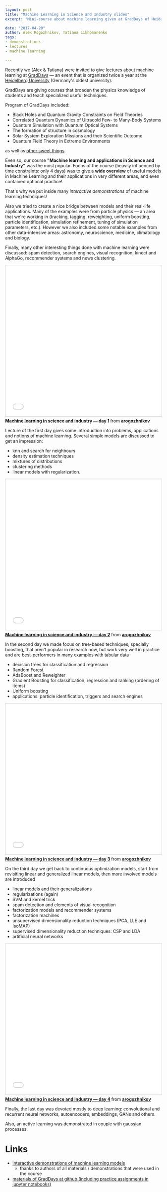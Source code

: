 ```yaml
---
layout: post
title: "Machine Learning in Science and Industry slides"
excerpt: "Mini-course about machine learning given at GradDays of Heidelberg University"

date: "2017-04-20"
author: Alex Rogozhnikov, Tatiana Likhomanenko
tags:
- demonstrations
- lectures 
- machine learning

---
```


Recently we (Alex & Tatiana) were invited to give lectures about machine learning at
[GradDays](http://gsfp.physi.uni-heidelberg.de/graddays/) —
an event that is organized twice a year at the [Heidelberg University](http://gsfp.physi.uni-heidelberg.de/graddays/) 
(Germany's oldest university).

GradDays are giving courses that broaden the physics knowledge of students and teach specialized useful techniques.

Program of GradDays included:

- Black Holes and Quantum Gravity Constraints on Field Theories
- Correlated Quantum Dynamics of Ultracold Few- to Many-Body Systems
- Quantum Simulation with Quantum Optical Systems 
- The formation of structure in cosmology
- Solar System Exploration Missions and their Scientific Outcome
- Quantum Field Theory in Extreme Environments

as well as [other sweet things](http://gsfp.physi.uni-heidelberg.de/graddays/index.php?m=2).

Even so, our course **"Machine learning and applications in Science and Industry"** was the most popular.
Focus of the course (heavily influenced by time constraints: only 4 days) 
was to give a **wide overview** of useful models in Machine Learning and their applications in very different areas, 
and even contained optional practice!

That's why we put inside many _interactive demonstrations_ of machine learning techniques! 

Also we tried to create a nice bridge between models and their real-life applications.
Many of the examples were from particle physics — an area that we're working in 
(tracking, tagging, reweighting, uniform boosting, particle identification, simulation refinement, 
tuning of simulation parameters, etc.). 
However we also included some notable examples from other data-intensive areas: astronomy, neuroscience, medicine, climatology and biology.

Finally, many other interesting things done with machine learning were discussed: 
spam detection, search engines, visual recognition, kinect and AlphaGo, recommender systems and news clustering.

<iframe src="//www.slideshare.net/slideshow/embed_code/key/360y3XpmIhKlJN" width="700" height="485" frameborder="0" marginwidth="0" marginheight="0" scrolling="no" style="border:1px solid #CCC; border-width:1px; margin-bottom:5px; max-width: 100%;" allowfullscreen> </iframe>
<div style="margin-bottom:5px"> <strong> <a href="//www.slideshare.net/arogozhnikov/machine-learning-in-science-and-industry-day-1" title="Machine learning in science and industry — day 1" target="_blank">Machine learning in science and industry — day 1</a> </strong> from <strong><a target="_blank" href="https://www.slideshare.net/arogozhnikov">arogozhnikov</a></strong> </div>

Lecture of the first day gives some introduction into problems, applications and notions of machine learning.
Several simple models are discussed to get an impression:
 
- knn and search for neighbours
- density estimation techniques
- mixtures of distributions
- clustering methods 
- linear models with regularization. 


<iframe src="//www.slideshare.net/slideshow/embed_code/key/aox1TNWKmYLww3" width="700" height="485" frameborder="0" marginwidth="0" marginheight="0" scrolling="no" style="border:1px solid #CCC; border-width:1px; margin-bottom:5px; max-width: 100%;" allowfullscreen> </iframe> 
<div style="margin-bottom:5px"> <strong> <a href="//www.slideshare.net/arogozhnikov/machine-learning-in-science-and-industry-day-2" title="Machine learning in science and industry — day 2" target="_blank">Machine learning in science and industry — day 2</a> </strong> from <strong><a target="_blank" href="https://www.slideshare.net/arogozhnikov">arogozhnikov</a></strong> </div>

In the second day we made focus on tree-based techniques, specially boosting, that aren't popular in research now, 
but work very well in practice and are best-performers in many examples with tabular data

- decision trees for classification and regression
- Random Forest
- AdaBoost and Reweighter
- Gradient Boosting for classification, regression and ranking (ordering of items)  
- Uniform boosting 
- applications: particle identification, triggers and search engines


<iframe src="//www.slideshare.net/slideshow/embed_code/key/FFA7fguBQKuGmx" width="700" height="485" frameborder="0" marginwidth="0" marginheight="0" scrolling="no" style="border:1px solid #CCC; border-width:1px; margin-bottom:5px; max-width: 100%;" allowfullscreen> </iframe> 
<div style="margin-bottom:5px"> <strong> <a href="//www.slideshare.net/arogozhnikov/machine-learning-in-science-and-industry-day-3-75239567" title="Machine learning in science and industry — day 3" target="_blank">Machine learning in science and industry — day 3</a> </strong> from <strong><a target="_blank" href="//www.slideshare.net/arogozhnikov">arogozhnikov</a></strong> </div>

On the third day we get back to continuous optimization models, start from revisiting linear and generalized linear models, 
then more involved models are introduced

- linear models and their generalizations
- regularizations (again)
- SVM and kernel trick
- spam detection and elements of visual recognition
- factorization models and recommender systems
- factorization machines
- unsupervised dimensionality reduction techniques (PCA, LLE and IsoMAP)
- supervised dimensionality reduction techniques: CSP and LDA
- artificial neural networks



<iframe src="//www.slideshare.net/slideshow/embed_code/key/3kHaY8EtDzwHsd" width="700" height="485" frameborder="0" marginwidth="0" marginheight="0" scrolling="no" style="border:1px solid #CCC; border-width:1px; margin-bottom:5px; max-width: 100%;" allowfullscreen> </iframe> 
<div style="margin-bottom:5px"> <strong> <a href="//www.slideshare.net/arogozhnikov/machine-learning-in-science-and-industry-day-4" title="Machine learning in science and industry — day 4" target="_blank">Machine learning in science and industry — day 4</a> </strong> from <strong><a target="_blank" href="https://www.slideshare.net/arogozhnikov">arogozhnikov</a></strong> </div>

Finally, the last day was devoted mostly to deep learning: convolutional and recurrent neural networks, 
autoencoders, embeddings, GANs and others.

Also, an active learning was demonstrated in couple with gaussian processes.

# Links

- [interactive demonstrations of machine learning models](http://arogozhnikov.github.io/2016/04/28/demonstrations-for-ml-courses.html)
    - thanks to authors of all materials / demonstrations that were used in the course
- [materials of GradDays at github (including practice assignments in jupyter notebooks)](https://github.com/yandexdataschool/MLAtGradDays)